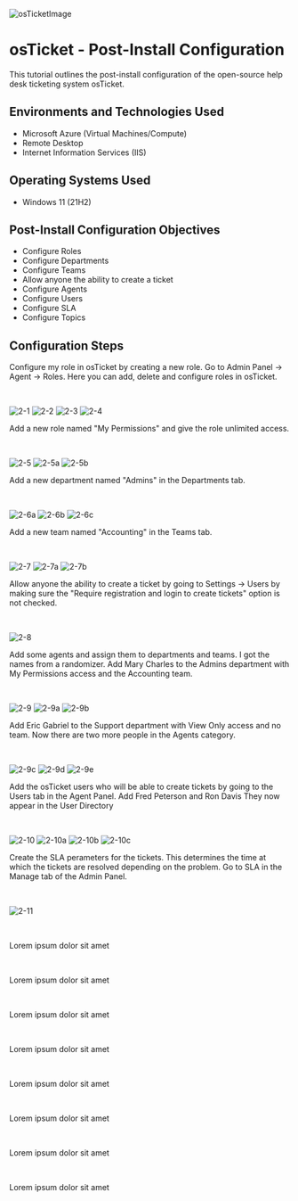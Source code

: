 ![osTicketImage](https://github.com/user-attachments/assets/501cacc0-438e-466c-a227-29f2eff08797)


<h1>osTicket - Post-Install Configuration</h1>
This tutorial outlines the post-install configuration of the open-source help desk ticketing system osTicket.<br />

<h2>Environments and Technologies Used</h2>

- Microsoft Azure (Virtual Machines/Compute)
- Remote Desktop
- Internet Information Services (IIS)

<h2>Operating Systems Used </h2>

- Windows 11</b> (21H2)

<h2>Post-Install Configuration Objectives</h2>

- Configure Roles
- Configure Departments
- Configure Teams
- Allow anyone the ability to create a ticket
- Configure Agents
- Configure Users
- Configure SLA
- Configure Topics

<h2>Configuration Steps</h2>


<p>
Configure my role in osTicket by creating a new role. Go to Admin Panel -> Agent -> Roles. Here you can add, delete and configure roles in osTicket.  
</p>
<br />


![2-1](https://github.com/user-attachments/assets/e1310f45-c7f8-4286-aa4c-e3aec09972d1)
![2-2](https://github.com/user-attachments/assets/304815c8-fc0b-4508-88b6-6b1d770ead04)
![2-3](https://github.com/user-attachments/assets/f2a41f10-db80-4417-8561-1f33a2c63f75)
![2-4](https://github.com/user-attachments/assets/1ddbdd8f-b34f-47f4-97f2-5b91186e0806)



<p>
Add a new role named "My Permissions" and give the role unlimited access. 
</p>
<br />


![2-5](https://github.com/user-attachments/assets/ec118a03-dd53-4588-83e0-1f3aabcc6fd5)
![2-5a](https://github.com/user-attachments/assets/18cb96b4-88cc-4e6c-b19a-28e4b4eff33f)
![2-5b](https://github.com/user-attachments/assets/cb9f60fa-96ad-4d89-8b20-97d8211bef39)



<p>
Add a new department named "Admins" in the Departments tab.
</p>
<br />


![2-6a](https://github.com/user-attachments/assets/59248fdf-28f5-4c38-95c3-3a344e652c4d)
![2-6b](https://github.com/user-attachments/assets/4ee93533-645a-45ed-8193-d188dd86b730)
![2-6c](https://github.com/user-attachments/assets/9b100c2b-43fa-4d88-9d18-3e424820eba4)


<p>
Add a new team named "Accounting" in the Teams tab.
</p>
<br />


![2-7](https://github.com/user-attachments/assets/8c3c00c8-07e7-4804-908f-f6549e3bee5f)
![2-7a](https://github.com/user-attachments/assets/0043b8b4-5e50-42fa-88d5-9483b990b657)
![2-7b](https://github.com/user-attachments/assets/5f08fddf-28f6-48c0-b687-b70ef96e188b)


<p>
Allow anyone the ability to create a ticket by going to Settings -> Users by making sure the "Require registration and login to create tickets" option is not checked.
</p>
<br />


![2-8](https://github.com/user-attachments/assets/53707fd8-65df-4a0c-8a94-9aa79f98ca86)


<p>
Add some agents and assign them to departments and teams. I got the names from a randomizer.
Add Mary Charles to the Admins department with My Permissions access and the Accounting team.
</p>
<br />


![2-9](https://github.com/user-attachments/assets/f6425e79-65fe-48bb-9841-f852312a5b11)
![2-9a](https://github.com/user-attachments/assets/bad4489c-10c1-478b-8a49-b8f922976890)
![2-9b](https://github.com/user-attachments/assets/5247dedc-8dc9-406f-a948-e8a305731b22)

<p>
Add Eric Gabriel to the Support department with View Only access and no team. Now there are two more people in the Agents category.
</p>
<br />


![2-9c](https://github.com/user-attachments/assets/f53f872b-11a9-48ed-bbf9-fca43e6e5c77)
![2-9d](https://github.com/user-attachments/assets/b180031e-f12f-4827-bf1e-e719321e1f1c)
![2-9e](https://github.com/user-attachments/assets/86d2841b-15f1-464f-b012-b7fe78e6f3cc)


<p>
Add the osTicket users who will be able to create tickets by going to the Users tab in the Agent Panel.
Add Fred Peterson and Ron Davis
They now appear in the User Directory
</p>
<br />


![2-10](https://github.com/user-attachments/assets/7ea03a89-a69a-48e5-9eb6-8a4ef3bd75ed)
![2-10a](https://github.com/user-attachments/assets/b53285ed-588b-487f-8d45-22affa5713ed)
![2-10b](https://github.com/user-attachments/assets/13bfb9f9-a1a1-4619-95f5-1c1f73e793dc)
![2-10c](https://github.com/user-attachments/assets/e5427401-847a-43a9-b360-a6b77036f3da)


<p>
Create the SLA perameters for the tickets. This determines the time at which the tickets are resolved depending on the problem.
Go to SLA in the Manage tab of the Admin Panel.
</p>
<br />


![2-11](https://github.com/user-attachments/assets/37e43f27-8d27-45d3-b5d2-1f2b573f3112)


<p>

</p>
<br />


<p>
Lorem ipsum dolor sit amet
</p>
<br />


<p>
Lorem ipsum dolor sit amet
</p>
<br />


<p>
Lorem ipsum dolor sit amet
</p>
<br />


<p>
Lorem ipsum dolor sit amet
</p>
<br />


<p>
Lorem ipsum dolor sit amet
</p>
<br />


<p>
Lorem ipsum dolor sit amet
</p>
<br />


<p>
Lorem ipsum dolor sit amet
</p>
<br />


<p>
Lorem ipsum dolor sit amet
</p>
<br />
